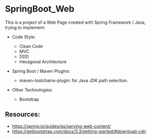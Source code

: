 # SpringBoot_Web

This is a project of a Web Page created with Spring Framework / Java, trying to implement:

- Code Style:
    - Clean Code
    - MVC
    - DDD
    - Hexagonal Architecture

- Spring Boot / Maven Plugins:
    - maven-toolchains-plugin: for Java JDK path selection.

- Other Technologies:
    - Bootstrap

## Resources: 
- https://spring.io/guides/gs/serving-web-content/
- https://getbootstrap.com/docs/3.3/getting-started/#download-cdn
